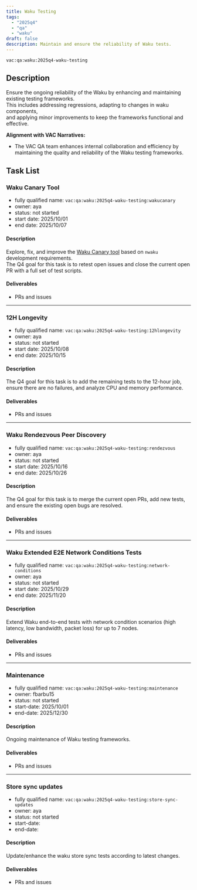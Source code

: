 ```yaml
---
title: Waku Testing
tags:
  - "2025q4"
  - "qa"
  - "waku"  
draft: false  
description: Maintain and ensure the reliability of Waku tests.
---
```


`vac:qa:waku:2025q4-waku-testing`

## Description
Ensure the ongoing reliability of the Waku by enhancing and maintaining existing testing frameworks.  
This includes addressing regressions, adapting to changes in waku components,  
and applying minor improvements to keep the frameworks functional and effective.

**Alignment with VAC Narratives:**

* The VAC QA team enhances internal collaboration and efficiency 
  by maintaining the quality and reliability of the Waku testing frameworks.

## Task List

### Waku Canary Tool

* fully qualified name: `vac:qa:waku:2025q4-waku-testing:wakucanary`
* owner: aya
* status: not started
* start date: 2025/10/01
* end date: 2025/10/07

#### Description
Explore, fix, and improve the [Waku Canary tool](https://github.com/waku-org/nwaku/tree/master/apps/wakucanary) 
based on `nwaku` development requirements.  
The Q4 goal for this task is to retest open issues 
and close the current open PR with a full set of test scripts.

#### Deliverables
- PRs and issues

---

### 12H Longevity

* fully qualified name: `vac:qa:waku:2025q4-waku-testing:12hlongevity`
* owner: aya
* status: not started
* start date: 2025/10/08
* end date: 2025/10/15

#### Description
The Q4 goal for this task is to add the remaining tests to the 12-hour job, 
ensure there are no failures, and analyze CPU and memory performance.

#### Deliverables
- PRs and issues

---

### Waku Rendezvous Peer Discovery

* fully qualified name: `vac:qa:waku:2025q4-waku-testing:rendezvous`
* owner: aya
* status: not started
* start date: 2025/10/16
* end date: 2025/10/26

#### Description
The Q4 goal for this task is to merge the current open PRs, 
add new tests, and ensure the existing open bugs are resolved.

#### Deliverables
- PRs and issues

---

### Waku Extended E2E Network Conditions Tests

* fully qualified name: `vac:qa:waku:2025q4-waku-testing:network-conditions`
* owner: aya
* status: not started
* start date: 2025/10/29
* end date: 2025/11/20

#### Description
Extend Waku end-to-end tests with network condition scenarios (high latency, low bandwidth, packet loss) for up to 7 nodes.

#### Deliverables
- PRs and issues

---

### Maintenance

* fully qualified name: `vac:qa:waku:2025q4-waku-testing:maintenance`
* owner: fbarbu15
* status: not started
* start-date: 2025/10/01
* end-date: 2025/12/30

#### Description
Ongoing maintenance of Waku testing frameworks. 

#### Deliverables
- PRs and issues

---

### Store sync updates

* fully qualified name: `vac:qa:waku:2025q4-waku-testing:store-sync-updates`
* owner: aya
* status: not started
* start-date: 
* end-date: 

#### Description
Update/enhance the waku store sync tests according to latest changes.

#### Deliverables
- PRs and issues
